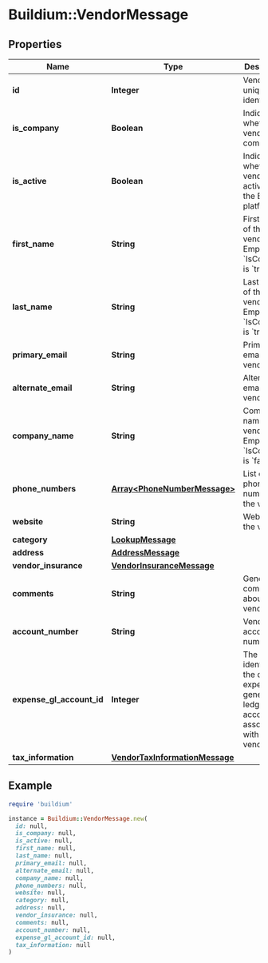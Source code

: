 # Buildium::VendorMessage

## Properties

| Name | Type | Description | Notes |
| ---- | ---- | ----------- | ----- |
| **id** | **Integer** | Vendor unique identifier. | [optional] |
| **is_company** | **Boolean** | Indicates whether the vendor is a company. | [optional] |
| **is_active** | **Boolean** | Indicates whether the vendor is active within the Buildium platform. | [optional] |
| **first_name** | **String** | First name of the vendor. Empty if &#x60;IsCompany&#x60; is &#x60;true&#x60;. | [optional] |
| **last_name** | **String** | Last name of the vendor. Empty if &#x60;IsCompany&#x60; is &#x60;true&#x60;. | [optional] |
| **primary_email** | **String** | Primary email for the vendor. | [optional] |
| **alternate_email** | **String** | Alternate email for the vendor. | [optional] |
| **company_name** | **String** | Company name for the vendor. Empty if &#x60;IsCompany&#x60; is &#x60;false&#x60; | [optional] |
| **phone_numbers** | [**Array&lt;PhoneNumberMessage&gt;**](PhoneNumberMessage.md) | List of phone numbers for the vendor. | [optional] |
| **website** | **String** | Website of the vendor. | [optional] |
| **category** | [**LookupMessage**](LookupMessage.md) |  | [optional] |
| **address** | [**AddressMessage**](AddressMessage.md) |  | [optional] |
| **vendor_insurance** | [**VendorInsuranceMessage**](VendorInsuranceMessage.md) |  | [optional] |
| **comments** | **String** | General comments about the vendor. | [optional] |
| **account_number** | **String** | Vendor account number. | [optional] |
| **expense_gl_account_id** | **Integer** | The unique identifier of the default expense general ledger account to associate with the vendor. | [optional] |
| **tax_information** | [**VendorTaxInformationMessage**](VendorTaxInformationMessage.md) |  | [optional] |

## Example

```ruby
require 'buildium'

instance = Buildium::VendorMessage.new(
  id: null,
  is_company: null,
  is_active: null,
  first_name: null,
  last_name: null,
  primary_email: null,
  alternate_email: null,
  company_name: null,
  phone_numbers: null,
  website: null,
  category: null,
  address: null,
  vendor_insurance: null,
  comments: null,
  account_number: null,
  expense_gl_account_id: null,
  tax_information: null
)
```

